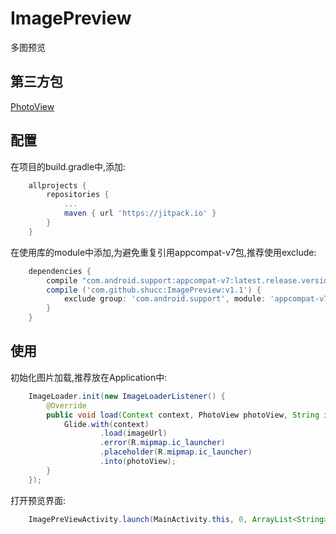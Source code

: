 # ImagePreview

多图预览

## 第三方包
[PhotoView](https://github.com/chrisbanes/PhotoView)

## 配置

在项目的build.gradle中,添加:

```groovy
	allprojects {
		repositories {
			...
			maven { url 'https://jitpack.io' }
		}
	}
```
在使用库的module中添加,为避免重复引用appcompat-v7包,推荐使用exclude:
```groovy
    dependencies {
        compile "com.android.support:appcompat-v7:latest.release.version"
        compile ('com.github.shucc:ImagePreview:v1.1') {
            exclude group: 'com.android.support', module: 'appcompat-v7'
        }
    }
```

## 使用

初始化图片加载,推荐放在Application中:
```java
    ImageLoader.init(new ImageLoaderListener() {
        @Override
        public void load(Context context, PhotoView photoView, String imageUrl) {
            Glide.with(context)
                    .load(imageUrl)
                    .error(R.mipmap.ic_launcher)
                    .placeholder(R.mipmap.ic_launcher)
                    .into(photoView);
        }
    });
```
打开预览界面:
```java
    ImagePreViewActivity.launch(MainActivity.this, 0, ArrayList<String> imageList);
```